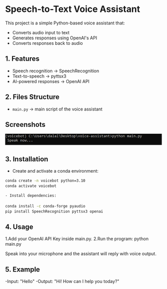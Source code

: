 # Speech-to-Text Voice Assistant

This project is a simple Python-based voice assistant that:

- Converts audio input to text
- Generates responses using OpenAI's API
- Converts responses back to audio

## 1. Features
- Speech recognition → SpeechRecognition  
- Text-to-speech → pyttsx3  
- AI-powered responses → OpenAI API  

## 2. Files Structure
- `main.py` → main script of the voice assistant

## Screenshots
![App Screenshot](voice-assistant/Screenshot_1.png.png)

## 3. Installation
- Create and activate a conda environment:
```bash
conda create -n voicebot python=3.10
conda activate voicebot
 ```
```bash
- Install dependencies:

conda install -c conda-forge pyaudio
pip install SpeechRecognition pyttsx3 openai
 ```
 
## 4. Usage

1.Add your OpenAI API Key inside main.py.
2.Run the program:
python main.py

Speak into your microphone and the assistant will reply with voice output.

## 5. Example

-Input: "Hello"
-Output: "Hi! How can I help you today?"

